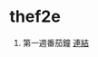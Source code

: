 # thef2e

1.  第一週番茄鐘 <a href="https://lloyd3126.github.io/thef2e/2019/pomodoro/main.html" target="_blank">連結</a>
